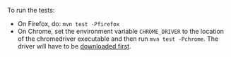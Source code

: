 To run the tests:

- On Firefox, do: `mvn test -Pfirefox`
- On Chrome, set the environment variable `CHROME_DRIVER` to the location of the
  chromedriver executable and then run `mvn test -Pchrome`. The driver will have
  to be
  [downloaded first](http://chromedriver.storage.googleapis.com/index.html).
